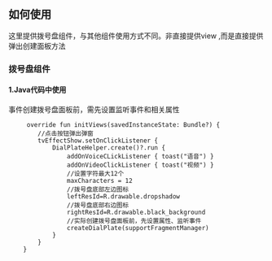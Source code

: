 
## 如何使用
这里提供拨号盘组件，与其他组件使用方式不同。非直接提供view ,而是直接提供弹出创建面板方法
### 拨号盘组件

#### 1.Java代码中使用
事件创建拨号盘面板前，需先设置监听事件和相关属性

```
     override fun initViews(savedInstanceState: Bundle?) {
        //点击按钮弹出弹窗
        tvEffectShow.setOnClickListener {
            DialPlateHelper.create()?.run {
                addOnVoiceCLickListener { toast("语音") }
                addOnVideoClickListener { toast("视频") }
                //设置字符最大12个
                maxCharacters = 12
                //拨号盘底部左边图标
                leftResId=R.drawable.dropshadow
                //拨号盘底部右边图标
                rightResId=R.drawable.black_background
                //实际创建拨号盘面板前，先设置属性、监听事件
                createDialPlate(supportFragmentManager)
            }
        }
    }

```



